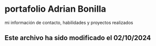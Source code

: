 # portafolio Adrian Bonilla
mi información de contacto, habilidades y proyectos realizados

## Este archivo ha sido modificado el 02/10/2024
